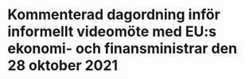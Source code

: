 # Kommenterad dagordning inför informellt videomöte med EU:s ekonomi- och finansministrar den 28 oktober 2021



